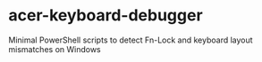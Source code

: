 # acer-keyboard-debugger
Minimal PowerShell scripts to detect Fn-Lock and keyboard layout mismatches on Windows
